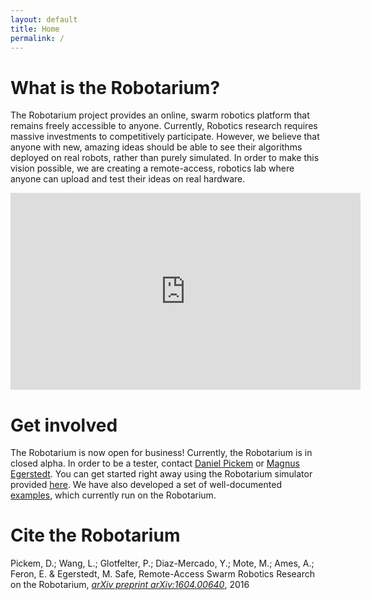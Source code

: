 ```yaml
---
layout: default
title: Home
permalink: /
---
```


# What is the Robotarium?

The Robotarium project provides an online, swarm robotics platform that remains freely accessible to anyone.  Currently, Robotics research requires massive investments to competitively participate. However, we believe that anyone with new, amazing ideas should be able to see their algorithms deployed on real robots, rather than purely simulated. In order to make this vision possible, we are creating a remote-access, robotics lab where anyone can upload and test their ideas on real hardware.

<div style="margin: 0px auto; text-align: center;">
  <iframe width="560" height="315" src="https://www.youtube.com/embed/1cOafOc1bIk" frameborder="0" allowfullscreen></iframe>
</div>

# Get involved

The Robotarium is now open for business! Currently, the Robotarium is in closed alpha. In order to be a tester, contact [Daniel Pickem](mailto:daniel.pickem@gatech.edu) or [Magnus Egerstedt](mailto:magnus@gatech.edu). You can get started right away using the Robotarium simulator provided [here](/get_started/). We have also developed a set of well-documented [examples](/examples/), which currently run on the Robotarium.

# Cite the Robotarium

Pickem, D.; Wang, L.; Glotfelter, P.; Diaz-Mercado, Y.; Mote, M.; Ames, A.; Feron, E. & Egerstedt, M. Safe, Remote-Access Swarm Robotics Research on the Robotarium, [*arXiv preprint arXiv:1604.00640*](http://arxiv.org/abs/1604.00640), 2016
